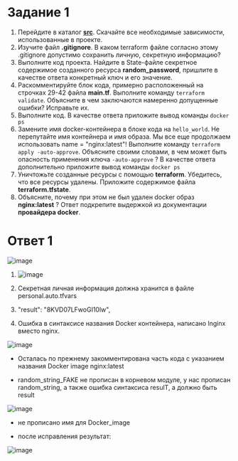 # Задание 1

1. Перейдите в каталог [**src**](https://github.com/netology-code/ter-homeworks/tree/main/01/src). Скачайте все необходимые зависимости, использованные в проекте. 
2. Изучите файл **.gitignore**. В каком terraform файле согласно этому .gitignore допустимо сохранить личную, секретную информацию?
3. Выполните код проекта. Найдите  в State-файле секретное содержимое созданного ресурса **random_password**, пришлите в качестве ответа конкретный ключ и его значение.
4. Раскомментируйте блок кода, примерно расположенный на строчках 29-42 файла **main.tf**.
Выполните команду ```terraform validate```. Объясните в чем заключаются намеренно допущенные ошибки? Исправьте их.
5. Выполните код. В качестве ответа приложите вывод команды ```docker ps```
6. Замените имя docker-контейнера в блоке кода на ```hello_world```. Не перепутайте имя контейнера и имя образа. Мы все еще продолжаем использовать name = "nginx:latest"! Выполните команду ```terraform apply -auto-approve```.
Объясните своими словами, в чем может быть опасность применения ключа  ```-auto-approve``` ? В качестве ответа дополнительно приложите вывод команды ```docker ps```
8. Уничтожьте созданные ресурсы с помощью **terraform**. Убедитесь, что все ресурсы удалены. Приложите содержимое файла **terraform.tfstate**. 
9. Объясните, почему при этом не был удален docker образ **nginx:latest** ? Ответ подкрепите выдержкой из документации **провайдера docker**.

#  Ответ 1

![image](https://github.com/Kirill-Gryzhin/devops-netology/assets/137723281/067d8f31-3641-4103-993b-563a9f1d2d16)


1. ![image](https://github.com/Kirill-Gryzhin/devops-netology/assets/137723281/432ea2d7-c230-4cf9-a347-20c4ca936a53)

2. Секретная личная информация должна хранится в файле personal.auto.tfvars

3. "result": "8KVD07LFwoGI10lw",

4. Ошибка в синтаксисе названия Docker  контейнера, написано lnginx  вместо nginx.

![image](https://github.com/Kirill-Gryzhin/devops-netology/assets/137723281/ca28691a-808a-43dc-92fe-9c487f4e2b07)
 
- Осталась по прежнему закомментирована часть кода с указанием названия  Docker image nginx:latest

 
- random_string_FAKE не прописан в корневом модуле, у нас прописан random_string, а также ошибка синтаксиса resulT, а должно быть result

![image](https://github.com/Kirill-Gryzhin/devops-netology/assets/137723281/4f7455e1-2ee0-457d-a5d1-50dbaa40299a)

- не прописано имя для Docker_image

- после исправления результат:

![image](https://github.com/Kirill-Gryzhin/devops-netology/assets/137723281/647022d0-1b33-48d6-8b47-e5d987e17f55)
